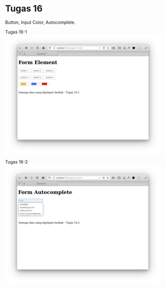 # Tugas 16

Button, Input Color, Autocomplete.

Tugas 16-1
![tugas16-1](screen/tugas16-1.png)

Tugas 16-2
![tugas16-2](screen/tugas16-2.png)